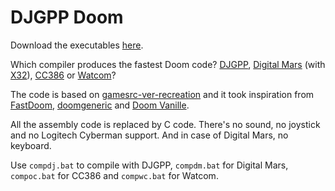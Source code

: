 # DJGPP Doom
Download the executables [here](https://github.com/FrenkelS/djdoom/releases).

Which compiler produces the fastest Doom code?
[DJGPP](https://github.com/andrewwutw/build-djgpp),
[Digital Mars](https://digitalmars.com/) (with [X32](https://github.com/Olde-Skuul/KitchenSink/tree/master/sdks/dos/x32)),
[CC386](https://ladsoft.tripod.com/cc386_compiler.html) or
[Watcom](https://github.com/open-watcom/open-watcom-v2)?

The code is based on [gamesrc-ver-recreation](https://bitbucket.org/gamesrc-ver-recreation/doom/src/master/)
and it took inspiration from
[FastDoom](https://github.com/viti95/FastDoom),
[doomgeneric](https://github.com/ozkl/doomgeneric) and
[Doom Vanille](https://github.com/AXDOOMER/doom-vanille).

All the assembly code is replaced by C code.
There's no sound, no joystick and no Logitech Cyberman support.
And in case of Digital Mars, no keyboard.

Use `compdj.bat` to compile with DJGPP, `compdm.bat` for Digital Mars, `compoc.bat` for CC386 and `compwc.bat` for Watcom.
